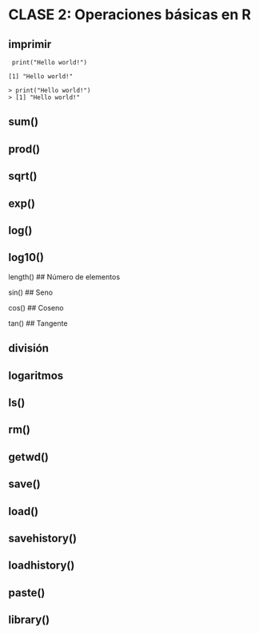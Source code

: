 # CLASE 2: Operaciones básicas en R 


## imprimir

```
 print("Hello world!")
```

```
[1] "Hello world!"
```

```
> print("Hello world!") 
> [1] "Hello world!"
```

## sum()

## prod()
## sqrt() 
## exp() 
## log() 
## log10() 
length() ## Número de elementos

sin() ## Seno

cos() ## Coseno

tan() ## Tangente


## división

## logaritmos

## ls()

## rm()

## getwd()

## save()

## load()

## savehistory()

## loadhistory()

## paste()

## library()